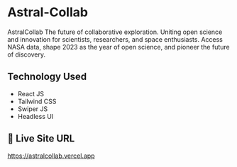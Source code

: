 
# Astral-Collab

AstralCollab The future of collaborative exploration. Uniting open science and innovation for scientists, researchers, and space enthusiasts. Access NASA data, shape 2023 as the year of open science, and pioneer the future of discovery.




## Technology Used

- React JS
- Tailwind CSS
- Swiper JS
- Headless UI




## 🔗 Live Site URL
https://astralcollab.vercel.app


